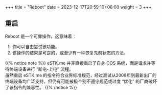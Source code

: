 +++
title = "Reboot"
date =  2023-12-17T20:59:10+08:00
weight = 3
+++

## 重启

Reboot 是一个可靠操作，这意味着：

1. 你可以自由尝试该功能。
2. 该操作的结果是可逆的，或至少有一种恢复先前状态的方法。

{{% notice note %}}
eSTK.me 并非直接重启了自身 COS 系统，而是请求并等待终端设备进行 “断电-上电” 流程。  
虽然重启 eSTK.me 的指令符合业界标准规范，经过测试从2008年到最新出厂的终端设备均广泛支持，但仍有可能被极个别不遵守规范或过度 “优化” 的厂商破坏了该指令的兼容性。
{{% /notice %}}
